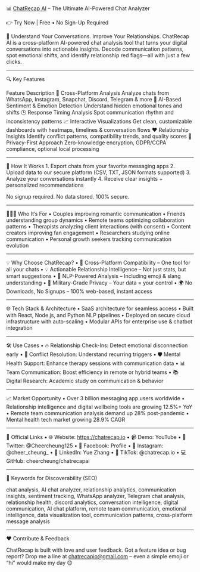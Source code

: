 📊 [ChatRecap AI](https://chatrecap.io/) – The Ultimate AI-Powered Chat Analyzer

👉 Try Now | Free • No Sign-Up Required

🧠 Understand Your Conversations. Improve Your Relationships.
ChatRecap AI is a cross-platform AI-powered chat analysis tool that turns your digital conversations into actionable insights. Decode communication patterns, spot emotional shifts, and identify relationship red flags—all with just a few clicks.

---

🔍 Key Features

Feature	Description
💬 Cross-Platform Analysis	Analyze chats from WhatsApp, Instagram, Snapchat, Discord, Telegram & more
🧠 AI-Based Sentiment & Emotion Detection	Understand hidden emotional tones and shifts
🕒 Response Timing Analysis	Spot communication rhythm and inconsistency patterns
📈 Interactive Visualizations	Get clean, customizable dashboards with heatmaps, timelines & conversation flows
❤️ Relationship Insights	Identify conflict patterns, compatibility trends, and quality scores
🔐 Privacy-First Approach	Zero-knowledge encryption, GDPR/CCPA compliance, optional local processing


---

🚀 How It Works
	1.	Export chats from your favorite messaging apps
	2.	Upload data to our secure platform (CSV, TXT, JSON formats supported)
	3.	Analyze your conversations instantly
	4.	Receive clear insights + personalized recommendations

No signup required. No data stored. 100% secure.

---

🧑‍🤝‍🧑 Who It’s For
	•	Couples improving romantic communication
	•	Friends understanding group dynamics
	•	Remote teams optimizing collaboration patterns
	•	Therapists analyzing client interactions (with consent)
	•	Content creators improving fan engagement
	•	Researchers studying online communication
	•	Personal growth seekers tracking communication evolution

---

💡 Why Choose ChatRecap?
	•	🔄 Cross-Platform Compatibility – One tool for all your chats
	•	💡 Actionable Relationship Intelligence – Not just stats, but smart suggestions
	•	🧩 NLP-Powered Analysis – Including emoji & slang understanding
	•	🔐 Military-Grade Privacy – Your data = your control
	•	🌍 No Downloads, No Signups – 100% web-based, instant access

---

🌐 Tech Stack & Architecture
	•	SaaS architecture for seamless access
	•	Built with React, Node.js, and Python NLP pipelines
	•	Deployed on secure cloud infrastructure with auto-scaling
	•	Modular APIs for enterprise use & chatbot integration

---

🛠️ Use Cases
	•	🔥 Relationship Check-Ins: Detect emotional disconnection early
	•	🎯 Conflict Resolution: Understand recurring triggers
	•	🛡️ Mental Health Support: Enhance therapy sessions with communication data
	•	📊 Team Communication: Boost efficiency in remote or hybrid teams
	•	📚 Digital Research: Academic study on communication & behavior

---

📈 Market Opportunity
	•	Over 3 billion messaging app users worldwide
	•	Relationship intelligence and digital wellbeing tools are growing 12.5%+ YoY
	•	Remote team communication analysis demand up 28% post-pandemic
	•	Mental health tech market growing 28.9% CAGR

---

🔗 Official Links
	•	🌐 Website: https://chatrecap.io
	•	📹 Demo: YouTube
	•	🧠 Twitter: @Cheercheung125
	•	📘 Facebook: Profile
	•	📸 Instagram: @cheer_cheung_
	•	💼 LinkedIn: Yue Zhang
	•	💬 TikTok: @chatrecap.io
	•	💻 GitHub: cheercheung/chatrecapai

---

🧠 Keywords for Discoverability (SEO)

chat analysis, AI chat analyzer, relationship analytics, communication insights, sentiment tracking, WhatsApp analyzer, Telegram chat analysis, relationship health, discord analytics, conversation intelligence, digital communication, AI chat platform, remote team communication, emotional intelligence, data visualization tool, communication patterns, cross-platform message analysis

---

❤️ Contribute & Feedback

ChatRecap is built with love and user feedback. Got a feature idea or bug report?
Drop me a line at chatrecapio@gmail.com – even a simple emoji or “hi” would make my day 😊
